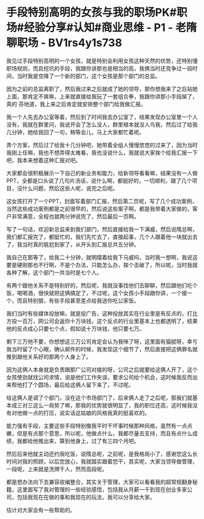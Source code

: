 # 手段特别高明的女孩与我的职场PK#职场#经验分享#认知#商业思维 - P1 - 老隋聊职场 - BV1rs4y1s738

我见过手段特别高明的一个女孩，就是特别会利用女孩这种天然的优势，还特别懂职场规则，而且挖坑的手段，我跟你讲那也是相当的高，我俩当时还竞争过一段时间，当时我是空降了一个新的部门，这个女孩是那个部门的总监。

因为之前的总监离职了，然后我过来之后就成了她的领导，那你想我来了之后站她上面，那肯定不爽嘛，上来就直接给我玩了一套组合拳，我跟你讲那小手段屎了，真的 芬地道，我上来之后肯定就安排整个部门给我做汇报。

我一个人先去办公室等着，然后到了时间我去办公室了，结果发现办公室里一个人没有，我就在群里问，我说开会了怎么没人，群里根本就没人鸟我，然后过了给我几分钟，她给我回了一句，稍等会儿，马上大家都忙着呢。

弄个方案，然后过了给我十几分钟吧，她带着全组人慢慢悠悠的过来了，因为当时我刚上任嘛，我也不想弄得太难看，我也没说什么，我就说大家挨个给我汇报一下吧，我本来想着这种汇报对吧。

大家都会很积极展示一下自己的新业务和能力，给新领导看看嘛，结果没有一人做PPT，全都是口头说了几句片汤话，说什么啊，都挺好的，一切顺利，跟了几个项目，没什么问题，然后这些人呢，说完之后呢。

这女孩打开了一个PPT，封面写着部门汇报，然后第二页呢，写了几个成功案例，当然这些成功案例都是之前很早的，然后说这些案子啊，都是我带着大家做的，客户非常满意，全程也就两分钟说完了，然后最后一页啊。

写了一句话，欢迎新总监来到我们部门，然后直接给我一下满威，然后说隋总啊，我们都汇报完了，都挺忙的，我们先忙去了，直接起事，几个人跟着他一块就出去了，我当时真的尴尬到家了，从开头到汇报总共五分钟。

我自己在那等了，给我二十分钟，就明摆着给我下马威吗，当时我一想啊，我说这要是硬刚那也不行啊，不是个办法，只能怎么办，挨个击破了，所以呢，当时我就各种了解，这个部门一共当时是七个人。

有两个跟他关系不是特别好的，然后呢，我就没事找他们去聊聊，然后跟他们吃个饭，喝喝酒，很快就把这俩搞定了，不过呢，这个女孩小手段跟你讲，一个接一个，而且特别狠，有些手段甚至差点给我送你吃公家饭。

我们当时有些媒体投放嘛，就是投广告，这种投放其实在行业里是有反点的，打比方投一百万，网公司会返你十万块钱，这个反点的行业里基本上也都透明了，结果他的反点成心只要七个点，假如说十万块钱，他只要七万。

剩下三万他不要，你想想这三万公司肯定会认为我咪了呀，这里面有猫腻呀，幸亏我当时留了个心眼，确认邮件的时候，我发现这个细节了，然后直接把这俩罪名就推到跟他关系好的那两个人身上了。

因为这俩人本身就是负责跟那广公司对接的呀，公司之后就要给这俩人开了，这个女孩使劲就找公司求情，说是他们工作失误，要求公司给个机会，这时候我反而出来帮他打了个圆场，最后给这俩人留下来了，不过呢。

给这俩人是调了个部门，没在这个市场部门了，后来俩人走了之后呢，那我们就基本成三对三这么一局势了嘛，那我的优势就很明显了，我的职位还高，这时候我没有对他做一点的打压，说实话这姑娘的风格我真的挺喜欢的。

能力强有手段，主要这些手段特别像我平时干坏事时候那种风格，虽然有一点点嫩，但是有点那个意思，所以呢，他做点什么，我都尽量去支持，而且有点什么成绩，我都给他推出来，算到他身上，过了有三四个月吧。

然后后来他就主动还约我吃饭，说隋总呢，之前呢，是我格局小了，感谢您这么长时间对我的照顾，以后您放心，我就踏实跟着您干，其实呢，大家当领导做管理，一段呢，上来就是洗牌干人，然而高段呢。

都是想办法向下去兼容收编整合，其实关于管理，大家可以看看我的超常规翻身秘籍，这里面写了我对管理的一些经验感悟，包括我从月薪一千到现在创业多家公司，包括我现在在做的事和我现在的玩法，我可以分享给大家。

估计对大家会有一些帮助的。